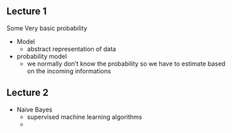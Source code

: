 ## Lecture 1
Some Very basic probability

- Model
  - abstract representation of data
- probability model 
  - we normally don’t know the probability so we have to estimate based on the incoming informations

## Lecture 2
- Naive Bayes
  - supervised machine learning algorithms
  - 